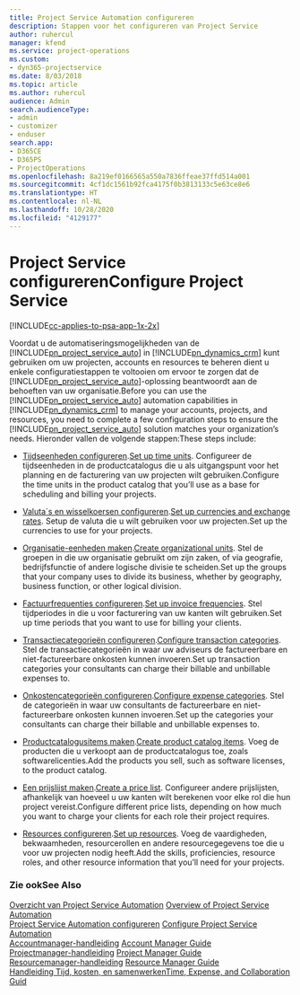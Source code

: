```yaml
---
title: Project Service Automation configureren
description: Stappen voor het configureren van Project Service
author: ruhercul
manager: kfend
ms.service: project-operations
ms.custom:
- dyn365-projectservice
ms.date: 8/03/2018
ms.topic: article
ms.author: ruhercul
audience: Admin
search.audienceType:
- admin
- customizer
- enduser
search.app:
- D365CE
- D365PS
- ProjectOperations
ms.openlocfilehash: 8a219ef0166565a550a7836ffeae37ffd514a001
ms.sourcegitcommit: 4cf1dc1561b92fca4175f0b3813133c5e63ce8e6
ms.translationtype: HT
ms.contentlocale: nl-NL
ms.lasthandoff: 10/28/2020
ms.locfileid: "4129177"
---
```

# <a name="configure-project-service"></a><span data-ttu-id="ab34b-103">Project Service configureren</span><span class="sxs-lookup"><span data-stu-id="ab34b-103">Configure Project Service</span></span>

[!INCLUDE[cc-applies-to-psa-app-1x-2x](../includes/cc-applies-to-psa-app-1x-2x.md)]

<span data-ttu-id="ab34b-104">Voordat u de automatiseringsmogelijkheden van de [!INCLUDE[pn_project_service_auto](../includes/pn-project-service-auto.md)] in [!INCLUDE[pn_dynamics_crm](../includes/pn-dynamics-crm.md)] kunt gebruiken om uw projecten, accounts en resources te beheren dient u enkele configuratiestappen te voltooien om ervoor te zorgen dat de [!INCLUDE[pn_project_service_auto](../includes/pn-project-service-auto.md)]-oplossing beantwoordt aan de behoeften van uw organisatie.</span><span class="sxs-lookup"><span data-stu-id="ab34b-104">Before you can use the [!INCLUDE[pn_project_service_auto](../includes/pn-project-service-auto.md)] automation capabilities in [!INCLUDE[pn_dynamics_crm](../includes/pn-dynamics-crm.md)] to manage your accounts, projects, and resources, you need to complete a few configuration steps to ensure the [!INCLUDE[pn_project_service_auto](../includes/pn-project-service-auto.md)] solution matches your organization’s needs.</span></span> <span data-ttu-id="ab34b-105">Hieronder vallen de volgende stappen:</span><span class="sxs-lookup"><span data-stu-id="ab34b-105">These steps include:</span></span>  
  
-   <span data-ttu-id="ab34b-106">[Tijdseenheden configureren](../psa/set-up-time-units.md).</span><span class="sxs-lookup"><span data-stu-id="ab34b-106">[Set up time units](../psa/set-up-time-units.md).</span></span> <span data-ttu-id="ab34b-107">Configureer de tijdseenheden in de productcatalogus die u als uitgangspunt voor het planning en de facturering van uw projecten wilt gebruiken.</span><span class="sxs-lookup"><span data-stu-id="ab34b-107">Configure the time units in the product catalog that you’ll use as a base for scheduling and billing your projects.</span></span>  
  
-   <span data-ttu-id="ab34b-108">[Valuta´s en wisselkoersen configureren](../psa/set-up-currencies-exchange-rates.md).</span><span class="sxs-lookup"><span data-stu-id="ab34b-108">[Set up currencies and exchange rates](../psa/set-up-currencies-exchange-rates.md).</span></span> <span data-ttu-id="ab34b-109">Setup de valuta die u wilt gebruiken voor uw projecten.</span><span class="sxs-lookup"><span data-stu-id="ab34b-109">Set up the currencies to use for your projects.</span></span>  
  
-   <span data-ttu-id="ab34b-110">[Organisatie-eenheden maken](../psa/create-organizational-units.md).</span><span class="sxs-lookup"><span data-stu-id="ab34b-110">[Create organizational units](../psa/create-organizational-units.md).</span></span> <span data-ttu-id="ab34b-111">Stel de groepen in die uw organisatie gebruikt om zijn zaken, of via geografie, bedrijfsfunctie of andere logische divisie te scheiden.</span><span class="sxs-lookup"><span data-stu-id="ab34b-111">Set up the groups that your company uses to divide its business, whether by geography, business function, or other logical division.</span></span>  
  
-   <span data-ttu-id="ab34b-112">[Factuurfrequenties configureren](../psa/set-up-invoice-frequencies.md).</span><span class="sxs-lookup"><span data-stu-id="ab34b-112">[Set up invoice frequencies](../psa/set-up-invoice-frequencies.md).</span></span> <span data-ttu-id="ab34b-113">Stel tijdperiodes in die u voor facturering van uw kanten wilt gebruiken.</span><span class="sxs-lookup"><span data-stu-id="ab34b-113">Set up time periods that you want to use for billing your clients.</span></span>  
  
-   <span data-ttu-id="ab34b-114">[Transactiecategorieën configureren](../psa/configure-transaction-categories.md).</span><span class="sxs-lookup"><span data-stu-id="ab34b-114">[Configure transaction categories](../psa/configure-transaction-categories.md).</span></span> <span data-ttu-id="ab34b-115">Stel de transactiecategorieën in waar uw adviseurs de factureerbare en niet-factureerbare onkosten kunnen invoeren.</span><span class="sxs-lookup"><span data-stu-id="ab34b-115">Set up transaction categories your consultants can charge their billable and unbillable expenses to.</span></span>  
  
-   <span data-ttu-id="ab34b-116">[Onkostencategorieën configureren](../psa/configure-expense-categories.md).</span><span class="sxs-lookup"><span data-stu-id="ab34b-116">[Configure expense categories](../psa/configure-expense-categories.md).</span></span> <span data-ttu-id="ab34b-117">Stel de categorieën in waar uw consultants de factureerbare en niet-factureerbare onkosten kunnen invoeren.</span><span class="sxs-lookup"><span data-stu-id="ab34b-117">Set up the categories your consultants can charge their billable and unbillable expenses to.</span></span>  
  
-   <span data-ttu-id="ab34b-118">[Productcatalogusitems maken](../psa/create-product-catalog-items.md).</span><span class="sxs-lookup"><span data-stu-id="ab34b-118">[Create product catalog items](../psa/create-product-catalog-items.md).</span></span> <span data-ttu-id="ab34b-119">Voeg de producten die u verkoopt aan de productcatalogus toe, zoals softwarelicenties.</span><span class="sxs-lookup"><span data-stu-id="ab34b-119">Add the products you sell, such as software licenses, to the product catalog.</span></span>  
  
-   <span data-ttu-id="ab34b-120">[Een prijslijst maken](../psa/create-price-list.md).</span><span class="sxs-lookup"><span data-stu-id="ab34b-120">[Create a price list](../psa/create-price-list.md).</span></span> <span data-ttu-id="ab34b-121">Configureer andere prijslijsten, afhankelijk van hoeveel u uw kanten wilt berekenen voor elke rol die hun project vereist.</span><span class="sxs-lookup"><span data-stu-id="ab34b-121">Configure different price lists, depending on how much you want to charge your clients for each role their project requires.</span></span>  
  
-   <span data-ttu-id="ab34b-122">[Resources configureren](../psa/set-up-resources.md).</span><span class="sxs-lookup"><span data-stu-id="ab34b-122">[Set up resources](../psa/set-up-resources.md).</span></span> <span data-ttu-id="ab34b-123">Voeg de vaardigheden, bekwaamheden, resourcerollen en andere resourcegegevens toe die u voor uw projecten nodig heeft.</span><span class="sxs-lookup"><span data-stu-id="ab34b-123">Add the skills, proficiencies, resource roles, and other resource information that you’ll need for your projects.</span></span>  
  
### <a name="see-also"></a><span data-ttu-id="ab34b-124">Zie ook</span><span class="sxs-lookup"><span data-stu-id="ab34b-124">See Also</span></span>  
 <span data-ttu-id="ab34b-125">[Overzicht van Project Service Automation](../psa/overview.md) </span><span class="sxs-lookup"><span data-stu-id="ab34b-125">[Overview of Project Service Automation](../psa/overview.md) </span></span>  
 <span data-ttu-id="ab34b-126">[Project Service Automation configureren](../psa/configure.md) </span><span class="sxs-lookup"><span data-stu-id="ab34b-126">[Configure Project Service Automation](../psa/configure.md) </span></span>  
 <span data-ttu-id="ab34b-127">[Accountmanager-handleiding](../psa/account-manager-guide.md) </span><span class="sxs-lookup"><span data-stu-id="ab34b-127">[Account Manager Guide](../psa/account-manager-guide.md) </span></span>  
 <span data-ttu-id="ab34b-128">[Projectmanager-handleiding](../psa/project-manager-guide.md) </span><span class="sxs-lookup"><span data-stu-id="ab34b-128">[Project Manager Guide](../psa/project-manager-guide.md) </span></span>  
 <span data-ttu-id="ab34b-129">[Resourcemanager-handleiding](../psa/resource-manager-guide.md) </span><span class="sxs-lookup"><span data-stu-id="ab34b-129">[Resource Manager Guide](../psa/resource-manager-guide.md) </span></span>  
 [<span data-ttu-id="ab34b-130">Handleiding Tijd, kosten, en samenwerken</span><span class="sxs-lookup"><span data-stu-id="ab34b-130">Time, Expense, and Collaboration Guid</span></span>](../psa/time-expense-collaboration-guide.md)
